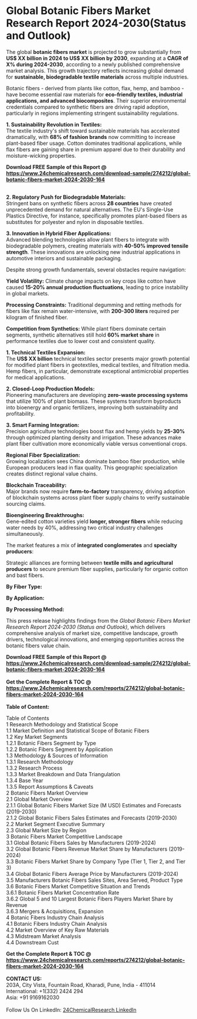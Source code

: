 <h1>Global Botanic Fibers Market Research Report 2024-2030(Status and Outlook)</h1><p>The global <strong>botanic fibers market</strong> is projected to grow substantially from <strong>US$ XX billion in 2024 to US$ XX billion by 2030</strong>, expanding at a <strong>CAGR of X% during 2024-2030</strong>, according to a newly published comprehensive market analysis. This growth trajectory reflects increasing global demand for <strong>sustainable, biodegradable textile materials</strong> across multiple industries.</p><p>Botanic fibers - derived from plants like cotton, flax, hemp, and bamboo - have become essential raw materials for <strong>eco-friendly textiles, industrial applications, and advanced biocomposites</strong>. Their superior environmental credentials compared to synthetic fibers are driving rapid adoption, particularly in regions implementing stringent sustainability regulations.</p><p><strong>1. Sustainability Revolution in Textiles:</strong><br>
The textile industry's shift toward sustainable materials has accelerated dramatically, with <strong>68% of fashion brands</strong> now committing to increase plant-based fiber usage. Cotton dominates traditional applications, while flax fibers are gaining share in premium apparel due to their durability and moisture-wicking properties.</p><div><b>Download FREE Sample of this Report @ 
            <a href="https://www.24chemicalresearch.com/download-sample/274212/global-botanic-fibers-market-2024-2030-164">
            https://www.24chemicalresearch.com/download-sample/274212/global-botanic-fibers-market-2024-2030-164</a></b></div><br><p><strong>2. Regulatory Push for Biodegradable Materials:</strong><br>
Stringent bans on synthetic fibers across <strong>28 countries</strong> have created unprecedented demand for natural alternatives. The EU's Single-Use Plastics Directive, for instance, specifically promotes plant-based fibers as substitutes for polyester and nylon in disposable textiles.</p><p><strong>3. Innovation in Hybrid Fiber Applications:</strong><br>
Advanced blending technologies allow plant fibers to integrate with biodegradable polymers, creating materials with <strong>40-50% improved tensile strength</strong>. These innovations are unlocking new industrial applications in automotive interiors and sustainable packaging.</p><p>Despite strong growth fundamentals, several obstacles require navigation:</p><p><strong>Yield Volatility:</strong> Climate change impacts on key crops like cotton have caused <strong>15-20% annual production fluctuations</strong>, leading to price instability in global markets.</p><p><strong>Processing Constraints:</strong> Traditional degumming and retting methods for fibers like flax remain water-intensive, with <strong>200-300 liters</strong> required per kilogram of finished fiber.</p><p><strong>Competition from Synthetics:</strong> While plant fibers dominate certain segments, synthetic alternatives still hold <strong>60% market share</strong> in performance textiles due to lower cost and consistent quality.</p><p><strong>1. Technical Textiles Expansion:</strong><br>
The <strong>US$ XX billion</strong> technical textiles sector presents major growth potential for modified plant fibers in geotextiles, medical textiles, and filtration media. Hemp fibers, in particular, demonstrate exceptional antimicrobial properties for medical applications.</p><p><strong>2. Closed-Loop Production Models:</strong><br>
Pioneering manufacturers are developing <strong>zero-waste processing systems</strong> that utilize 100% of plant biomass. These systems transform byproducts into bioenergy and organic fertilizers, improving both sustainability and profitability.</p><p><strong>3. Smart Farming Integration:</strong><br>
Precision agriculture technologies boost flax and hemp yields by <strong>25-30%</strong> through optimized planting density and irrigation. These advances make plant fiber cultivation more economically viable versus conventional crops.</p><p><strong>Regional Fiber Specialization:</strong><br>
	Growing localization sees China dominate bamboo fiber production, while European producers lead in flax quality. This geographic specialization creates distinct regional value chains.</p><p><strong>Blockchain Traceability:</strong><br>
	Major brands now require <strong>farm-to-factory</strong> transparency, driving adoption of blockchain systems across plant fiber supply chains to verify sustainable sourcing claims.</p><p><strong>Bioengineering Breakthroughs:</strong><br>
	Gene-edited cotton varieties yield <strong>longer, stronger fibers</strong> while reducing water needs by 40%, addressing two critical industry challenges simultaneously.</p><p>The market features a mix of <strong>integrated conglomerates</strong> and <strong>specialty producers</strong>:</p><p>Strategic alliances are forming between <strong>textile mills and agricultural producers</strong> to secure premium fiber supplies, particularly for organic cotton and bast fibers.</p><p><strong>By Fiber Type:</strong></p><p><strong>By Application:</strong></p><p><strong>By Processing Method:</strong></p><p>This press release highlights findings from the <em>Global Botanic Fibers Market Research Report 2024-2030 (Status and Outlook)</em>, which delivers comprehensive analysis of market size, competitive landscape, growth drivers, technological innovations, and emerging opportunities across the botanic fibers value chain.</p><div><b>Download FREE Sample of this Report @ 
            <a href="https://www.24chemicalresearch.com/download-sample/274212/global-botanic-fibers-market-2024-2030-164">
            https://www.24chemicalresearch.com/download-sample/274212/global-botanic-fibers-market-2024-2030-164</a></b></div><br><div><b>Get the Complete Report & TOC @ 
            <a href="https://www.24chemicalresearch.com/reports/274212/global-botanic-fibers-market-2024-2030-164">
            https://www.24chemicalresearch.com/reports/274212/global-botanic-fibers-market-2024-2030-164</a></b></div><br>
            <b>Table of Content:</b><p>Table of Contents<br />
1 Research Methodology and Statistical Scope<br />
1.1 Market Definition and Statistical Scope of Botanic Fibers<br />
1.2 Key Market Segments<br />
1.2.1 Botanic Fibers Segment by Type<br />
1.2.2 Botanic Fibers Segment by Application<br />
1.3 Methodology & Sources of Information<br />
1.3.1 Research Methodology<br />
1.3.2 Research Process<br />
1.3.3 Market Breakdown and Data Triangulation<br />
1.3.4 Base Year<br />
1.3.5 Report Assumptions & Caveats<br />
2 Botanic Fibers Market Overview<br />
2.1 Global Market Overview<br />
2.1.1 Global Botanic Fibers Market Size (M USD) Estimates and Forecasts (2019-2030)<br />
2.1.2 Global Botanic Fibers Sales Estimates and Forecasts (2019-2030)<br />
2.2 Market Segment Executive Summary<br />
2.3 Global Market Size by Region<br />
3 Botanic Fibers Market Competitive Landscape<br />
3.1 Global Botanic Fibers Sales by Manufacturers (2019-2024)<br />
3.2 Global Botanic Fibers Revenue Market Share by Manufacturers (2019-2024)<br />
3.3 Botanic Fibers Market Share by Company Type (Tier 1, Tier 2, and Tier 3)<br />
3.4 Global Botanic Fibers Average Price by Manufacturers (2019-2024)<br />
3.5 Manufacturers Botanic Fibers Sales Sites, Area Served, Product Type<br />
3.6 Botanic Fibers Market Competitive Situation and Trends<br />
3.6.1 Botanic Fibers Market Concentration Rate<br />
3.6.2 Global 5 and 10 Largest Botanic Fibers Players Market Share by Revenue<br />
3.6.3 Mergers & Acquisitions, Expansion<br />
4 Botanic Fibers Industry Chain Analysis<br />
4.1 Botanic Fibers Industry Chain Analysis<br />
4.2 Market Overview of Key Raw Materials<br />
4.3 Midstream Market Analysis<br />
4.4 Downstream Cust</p><div><b>Get the Complete Report & TOC @ 
            <a href="https://www.24chemicalresearch.com/reports/274212/global-botanic-fibers-market-2024-2030-164">
            https://www.24chemicalresearch.com/reports/274212/global-botanic-fibers-market-2024-2030-164</a></b></div><br><b>CONTACT US:</b><br>
            203A, City Vista, Fountain Road, Kharadi, Pune, India - 411014<br>
            International: +1(332) 2424 294<br>
            Asia: +91 9169162030 <br><br>
            Follow Us On LinkedIn: <a href="https://www.linkedin.com/company/24chemicalresearch/">24ChemicalResearch LinkedIn</a>